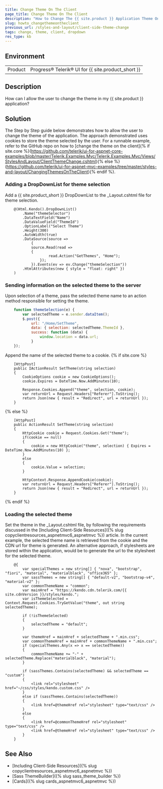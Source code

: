 ```yaml
---
title: Change Theme On The Client 
page_title: Change Theme On The Client
description: "How to Change The {{ site.product }} Application Theme On The Client"
slug: howto_changethemeontheclient
previous_url: /styles-and-layout/client-side-theme-change
tags: change, theme, client, dropdown
res_type: kb
---
```


## Environment

<table>
	<tbody>
        <tr>
			<td>Product</td>
			<td>Progress® Telerik® UI for {{ site.product_short }}</td>
		</tr>
	</tbody>
</table>

## Description

How can I allow the user to change the theme in my {{ site.product }} application?

## Solution

The Step by Step guide below demonstrates how to allow the user to change the theme of the application. The approach demonstrated uses cookies to store the theme selected by the user. For a runnable example, refer to the GitHub repo on how to [change the theme on the client]{% if site.core %}(https://github.com/telerik/ui-for-aspnet-core-examples/blob/master/Telerik.Examples.Mvc/Telerik.Examples.Mvc/Views/StylesAndLayout/ClientThemeChange.cshtml){% else %}(https://github.com/telerik/ui-for-aspnet-mvc-examples/tree/master/styles-and-layout/ChangingThemesOnTheClient){% endif %}.

### Adding a DropDownList for theme selection

Add a {{ site.product_short }} DropDownList to the _Layout.cshtml file for theme selection.
```razor
    @(Html.Kendo().DropDownList()
        .Name("themeSelector")
        .DataTextField("Name")
        .DataValueField("ThemeId")
        .OptionLabel("Select Theme")
        .Height(300)
        .AutoWidth(true)
        .DataSource(source =>
            {
            source.Read(read =>
            {
                    read.Action("GetThemes", "Home");
                });
            }).Events(ev => ev.Change("themeSelection"))
        .HtmlAttributes(new { style = "float: right" })
    )
```

### Sending information on the selected theme to the server

Upon selection of a theme, pass the selected theme name to an action method responsible for setting the theme.

```javascript
    function themeSelection(e) {
        var selectedTheme = e.sender.dataItem();
        $.post({
            url: "/Home/SetTheme",
            data: { selection: selectedTheme.ThemeId },
            success: function (data) {
                window.location = data.url;
            }
    });
```

Append the name of the selected theme to a cookie.
{% if site.core %}
```Controller
    [HttpPost]
    public IActionResult SetTheme(string selection)
    {
        CookieOptions cookie = new CookieOptions();
        cookie.Expires = DateTime.Now.AddMinutes(10);

        Response.Cookies.Append("theme", selection, cookie);
        var returnUrl = Request.Headers["Referer"].ToString();
        return Json(new { result = "Redirect", url = returnUrl });
    }
```
{% else %}
```Controller
    [HttpPost]
    public ActionResult SetTheme(string selection)
    {
        HttpCookie cookie = Request.Cookies.Get("theme");
        if(cookie == null)
        {
            cookie = new HttpCookie("theme", selection) { Expires = DateTime.Now.AddMinutes(10) };
        }
        else
        {
            cookie.Value = selection;
        }

        HttpContext.Response.AppendCookie(cookie);
        var returnUrl = Request.Headers["Referer"].ToString();
        return Json(new { result = "Redirect", url = returnUrl });
    }
```
{% endif %}

### Loading the selected theme

Set the theme in the _Layout.cshtml file, by following the requirements discussed in the [Including Client-Side Resources]({% slug copyclientresources_aspnetmvc6_aspnetmvc %}) article. In the current example, the selected theme name is retrieved from the cookie and the CDN url for theme is generated. An alternative approach, if stylesheets are stored within the application, would be to generate the url to the stylesheet for the selected theme.

```razor
    @{
        var specialThemes = new string[] { "nova", "bootstrap", "fiori", "material", "materialblack", "office365" };
        var sassThemes = new string[] { "default-v2", "bootstrap-v4", "material-v2" };
        var commonThemeName = "common";
        var mainHref = "https://kendo.cdn.telerik.com/{{ site.cdnVersion }}/styles/kendo.";
        var isThemeSelected = Context.Request.Cookies.TryGetValue("theme", out string selectedTheme);

        if (!isThemeSelected)
        {
            selectedTheme = "default";
        }

        var themeHref = mainHref + selectedTheme + ".min.css";
        var commonThemeHref = mainHref + commonThemeName + ".min.css";
        if (specialThemes.Any(x => x == selectedTheme))
        {
            commonThemeName += "-" + selectedTheme.Replace("materialblack", "material");
        }

        if (sassThemes.Contains(selectedTheme) && selectedTheme == "custom")
        {
            <link rel="stylesheet" href="~/css/styles/kendo.custom.css" />
        }
        else if (sassThemes.Contains(selectedTheme))
        {
            <link href=@themeHref rel="stylesheet" type="text/css" />
        }
        else
        {
            <link href=@commonThemeHref rel="stylesheet" type="text/css" />
            <link href=@themeHref rel="stylesheet" type="text/css" />
        }
    }
```

## See Also

* [Including Client-Side Resources]({% slug copyclientresources_aspnetmvc6_aspnetmvc %})
* [Sass ThemeBuilder]({% slug sass_theme_builder %})
* [Cards]({% slug cards_aspnetmvc6_aspnetmvc %})
